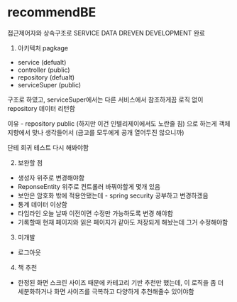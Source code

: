 # recommendBE

접근제어자와 상속구조로 SERVICE DATA DREVEN DEVELOPMENT 완료 

1. 아키텍처
pagkage 
  - service  (defualt)
  - controller (public)
  - repository (defualt)
  - serviceSuper (public)
  
  구조로 하였고, serviceSuper에서는 다른 서비스에서 참조하게끔 로직 없이 repository 데이터 리턴함 
  
이유 - repository public (하지만 이건 인텔리제이에서도 노란줄 침) 으로 하는게 객체지향에서 맞나 생각들어서 (금고를 모두에게 공개 열어두진 않으니까)
  
단테 회귀 테스트 다시 해봐야함 


  
2. 보완할 점

- 생성자 위주로 변경해야함
- ReponseEntity 위주로 컨트롤러 바꿔야할게 몇개 있음
- 보안은 암호화 밖에 적용안됐는데 - spring security 공부하고 변경하겠음
- 통계 데이터 이상함 
- 타임라인 오늘 날짜 이전이면 수정만 가능하도록 변경 해야함
- 기록할때 현재 페이지와 읽은 페이지가 같아도 저장되게 해놨는데 그거 수정해야함 

3. 미개발 
- 로그아웃

4. 책 추천 
- 한정된 화면 스크린 사이즈 때문에 카테고리 기반 추천만 했는데, 이 로직을 좀 더 세분화하거나 
화면 사이즈를 극복하고 다양하게 추천해줄수 있어야함
